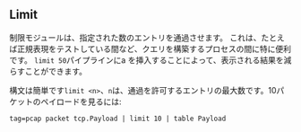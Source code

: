 ## Limit

制限モジュールは、指定された数のエントリを通過させます。  これは、たとえば正規表現をテストしている間など、クエリを構築するプロセスの間に特に便利です。  `limit 50`パイプラインにa を挿入することによって、表示される結果を減らすことができます。

構文は簡単です`limit <n>`、`n`は、通過を許可するエントリの最大数です。10パケットのペイロードを見るには:

```
tag=pcap packet tcp.Payload | limit 10 | table Payload
```
